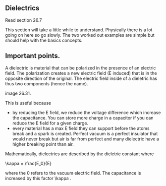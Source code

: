 ## Dielectrics

<stop-note title="Read Knight 4ed" icon="stopnoteicons:book-icon">
<span slot="message">Read section 26.7</span>
</stop-note>

This section will take a little while to understand. Physically there is a lot going on here so go slowly. The two worked out examples are simple but should help with the basics concepts. 

## Important points. 

A dielectric is material that can be polarized in the presence of an electric field. The polarization creates a new electric field (E induced) that is in the opposite direction of the original. The electric field inside of a dieletric has thus two components (hence the name). 

image 26.31. 

This is useful because 

* by reducing the E field, we reduce the voltage difference which increase the capacitance. You can store more charge in a capacitor if you can reduce the E field for a given charge. 
* every material has a max E field they can support before the atoms break and a spark is created. Perfect vacuum is a perfect insulator that would never break but air is far from perfect and many dielectric have a higher breaking point than air. 

Mathematically, dielectrics are described by the dieletric constant where 

<lrn-math>\kappa = \frac{E_0}{E} </lrn-math>

where the 0 refers to the vacuum electric field. The capacitance is increased by this factor <lrn-math> \kappa </lrn-math>. 
